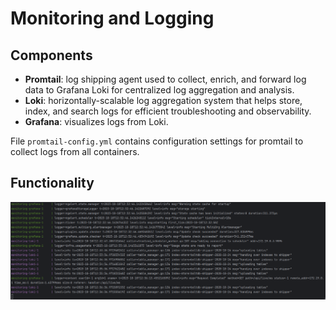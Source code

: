 # Monitoring and Logging

## Components

- **Promtail**: log shipping agent used to collect, enrich, and forward log data to Grafana Loki for centralized log aggregation and analysis.
- **Loki**: horizontally-scalable log aggregation system that helps store, index, and search logs for efficient troubleshooting and observability.
- **Grafana**: visualizes logs from Loki.

File `promtail-config.yml` contains configuration settings for promtail to collect logs from all containers.

## Functionality

![Grafana_logs](./images/logs.png)